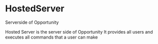 # HostedServer
Serverside of Opportunity

Hosted Server is the server side of Opportunity
It provides all users and executes all commands that a user can make
